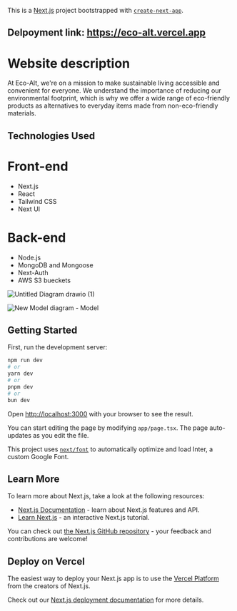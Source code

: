 This is a [Next.js](https://nextjs.org/) project bootstrapped with [`create-next-app`](https://github.com/vercel/next.js/tree/canary/packages/create-next-app).

## Delpoyment link: https://eco-alt.vercel.app

# Website description

At Eco-Alt, we're on a mission to make sustainable living accessible and convenient for everyone. We understand the importance of reducing our environmental footprint, which is why we offer a wide range of eco-friendly products as alternatives to everyday items made from non-eco-friendly materials.

## Technologies Used

# Front-end

- Next.js
- React
- Tailwind CSS
- Next UI

# Back-end

- Node.js
- MongoDB and Mongoose
- Next-Auth
- AWS S3 bueckets

![Untitled Diagram drawio (1)](https://github.com/Atheer-Ganayem/new-EcoAlt/assets/90772309/efb9b01e-9114-48fb-8e8f-dd95ec043734)

![New Model diagram - Model](https://github.com/Atheer-Ganayem/new-EcoAlt/assets/90772309/411170dc-21a1-4a9d-bd13-76909dc8de9c)


## Getting Started

First, run the development server:

```bash
npm run dev
# or
yarn dev
# or
pnpm dev
# or
bun dev
```

Open [http://localhost:3000](http://localhost:3000) with your browser to see the result.

You can start editing the page by modifying `app/page.tsx`. The page auto-updates as you edit the file.

This project uses [`next/font`](https://nextjs.org/docs/basic-features/font-optimization) to automatically optimize and load Inter, a custom Google Font.

## Learn More

To learn more about Next.js, take a look at the following resources:

- [Next.js Documentation](https://nextjs.org/docs) - learn about Next.js features and API.
- [Learn Next.js](https://nextjs.org/learn) - an interactive Next.js tutorial.

You can check out [the Next.js GitHub repository](https://github.com/vercel/next.js/) - your feedback and contributions are welcome!

## Deploy on Vercel

The easiest way to deploy your Next.js app is to use the [Vercel Platform](https://vercel.com/new?utm_medium=default-template&filter=next.js&utm_source=create-next-app&utm_campaign=create-next-app-readme) from the creators of Next.js.

Check out our [Next.js deployment documentation](https://nextjs.org/docs/deployment) for more details.

